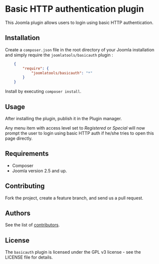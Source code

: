 # Basic HTTP authentication plugin

This Joomla plugin allows users to login using basic HTTP authentication.

## Installation

Create a `composer.json` file in the root directory of your Joomla installation and simply require the `joomlatools/basicauth` plugin :

```json
	{    
    	"require": {
    		"joomlatools/basicauth": "*"
    	}
	}
```
	
Install by executing `composer install`. 

## Usage

After installing the plugin, publish it in the Plugin manager. 

Any menu item with access level set to _Registered_ or _Special_ will now prompt the user to login using basic HTTP auth if he/she tries to open this page directly. 

## Requirements

* Composer
* Joomla version 2.5 and up.

## Contributing

Fork the project, create a feature branch, and send us a pull request.

## Authors

See the list of [contributors](https://github.com/joomlatools/joomla-composer/contributors).

## License

The `basicauth` plugin is licensed under the GPL v3 license - see the LICENSE file for details.

